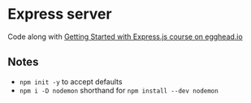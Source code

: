 # Express server

Code along with [Getting Started with Express.js course on egghead.io](https://egghead.io/lessons/node-js-create-a-basic-server-with-express)

## Notes

- `npm init -y` to accept defaults
- `npm i -D nodemon` shorthand for `npm install --dev nodemon`
